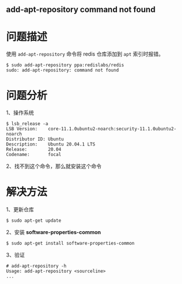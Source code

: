 add-apt-repository command not found
---

# 问题描述

使用 `add-apt-repository` 命令将 redis 仓库添加到  `apt` 索引时报错。

```
$ sudo add-apt-repository ppa:redislabs/redis
sudo: add-apt-repository: command not found
```

# 问题分析

1、操作系统

```
$ lsb_release -a
LSB Version:    core-11.1.0ubuntu2-noarch:security-11.1.0ubuntu2-noarch
Distributor ID: Ubuntu
Description:    Ubuntu 20.04.1 LTS
Release:        20.04
Codename:       focal
```

2、找不到这个命令，那么就安装这个命令

# 解决方法

1、更新仓库

```
$ sudo apt-get update
```

2、安装 **software-properties-common**

```
$ sudo apt-get install software-properties-common
```

3、验证

```
# add-apt-repository -h
Usage: add-apt-repository <sourceline>
...
```



